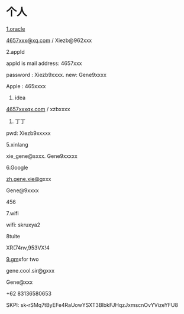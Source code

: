 # 个人

[1.oracle](http://1.oracle/ "1.oracle") &#x20;

[4657xxx@xq.com](mailto:4657xxx@xq.com "4657xxx@xq.com")  / Xiezb\@962xxx &#x20;

2.appId &#x20;

appId is mail address: 4657xxx &#x20;

password : Xiezb9xxxx. new: Gene9xxxx &#x20;

Apple :  465xxxx &#x20;

1.  idea &#x20;

[4657xxxqx.com](http://4657xxxqq.com/ "4657xxxqx.com") / xzbxxxx &#x20;

1.  丁丁 &#x20;

pwd: Xiezb9xxxxx &#x20;

5.xinlang &#x20;

xie\_gene\@sxxx. Gene9xxxxx &#x20;

6.Google &#x20;

[zh.gene.xie@g](http://zh.gene.xie@gmail/ "zh.gene.xie@g")xxx

Gene\@9xxxx &#x20;

456 &#x20;

7.wifi &#x20;

wifi: skruxya2 &#x20;

8tuite &#x20;

XR(74nv,953VX!4 &#x20;

[9.gm](http://9.gmail/ "9.gm")xfor two &#x20;

gene.cool.sir\@gxxx &#x20;

Gene\@xxx &#x20;

+62 83136580653 &#x20;

SKPI: 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
